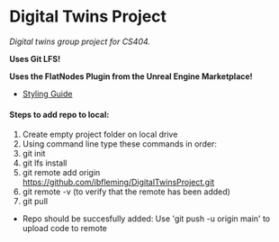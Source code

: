 # Digital Twins Project
*Digital twins group project for CS404.*

**Uses Git LFS!**

**Uses the FlatNodes Plugin from the Unreal Engine Marketplace!**

- [Styling Guide](https://github.com/Allar/ue5-style-guide?tab=readme-ov-file)

#### Steps to add repo to local:
1. Create empty project folder on local drive
2. Using command line type these commands in order:
3. git init
4. git lfs install
5. git remote add origin https://github.com/ibfleming/DigitalTwinsProject.git
6. git remote -v (to verify that the remote has been added)
7. git pull
- Repo should be succesfully added: Use 'git push -u origin main' to upload code to remote
